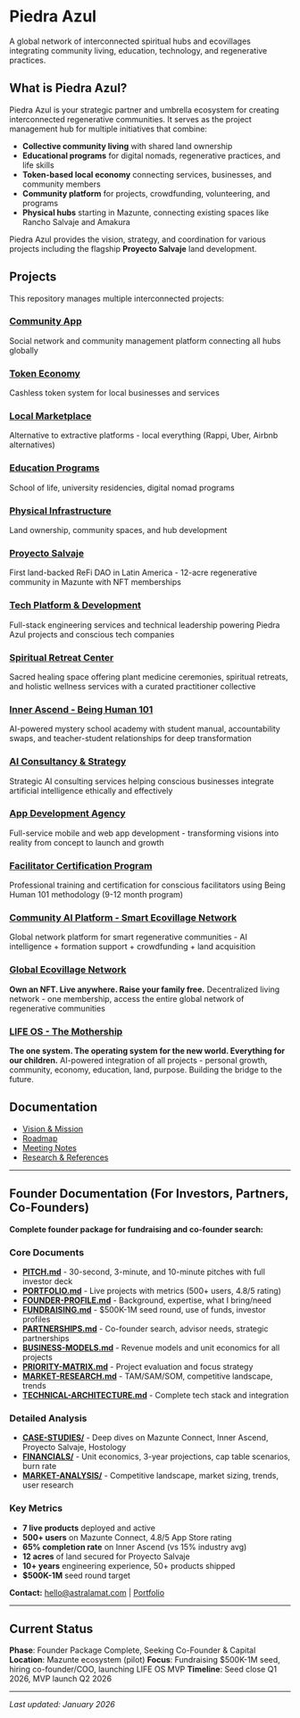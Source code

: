 # Piedra Azul

A global network of interconnected spiritual hubs and ecovillages integrating community living, education, technology, and regenerative practices.

## What is Piedra Azul?

Piedra Azul is your strategic partner and umbrella ecosystem for creating interconnected regenerative communities. It serves as the project management hub for multiple initiatives that combine:

- **Collective community living** with shared land ownership
- **Educational programs** for digital nomads, regenerative practices, and life skills
- **Token-based local economy** connecting services, businesses, and community members
- **Community platform** for projects, crowdfunding, volunteering, and programs
- **Physical hubs** starting in Mazunte, connecting existing spaces like Rancho Salvaje and Amakura

Piedra Azul provides the vision, strategy, and coordination for various projects including the flagship **Proyecto Salvaje** land development.

## Projects

This repository manages multiple interconnected projects:

### [Community App](projects/community-app/)
Social network and community management platform connecting all hubs globally

### [Token Economy](projects/token-economy/)
Cashless token system for local businesses and services

### [Local Marketplace](projects/local-marketplace/)
Alternative to extractive platforms - local everything (Rappi, Uber, Airbnb alternatives)

### [Education Programs](projects/education-programs/)
School of life, university residencies, digital nomad programs

### [Physical Infrastructure](projects/physical-infrastructure/)
Land ownership, community spaces, and hub development

### [Proyecto Salvaje](projects/proyecto-salvaje/)
First land-backed ReFi DAO in Latin America - 12-acre regenerative community in Mazunte with NFT memberships

### [Tech Platform & Development](projects/tech-platform/)
Full-stack engineering services and technical leadership powering Piedra Azul projects and conscious tech companies

### [Spiritual Retreat Center](projects/spiritual-retreat-center/)
Sacred healing space offering plant medicine ceremonies, spiritual retreats, and holistic wellness services with a curated practitioner collective

### [Inner Ascend - Being Human 101](projects/inner-ascend/)
AI-powered mystery school academy with student manual, accountability swaps, and teacher-student relationships for deep transformation

### [AI Consultancy & Strategy](projects/ai-consultancy/)
Strategic AI consulting services helping conscious businesses integrate artificial intelligence ethically and effectively

### [App Development Agency](projects/app-development-agency/)
Full-service mobile and web app development - transforming visions into reality from concept to launch and growth

### [Facilitator Certification Program](projects/facilitator-certification/)
Professional training and certification for conscious facilitators using Being Human 101 methodology (9-12 month program)

### [Community AI Platform - Smart Ecovillage Network](projects/community-ai-platform/)
Global network platform for smart regenerative communities - AI intelligence + formation support + crowdfunding + land acquisition

### [Global Ecovillage Network](projects/global-ecovillage-network/)
**Own an NFT. Live anywhere. Raise your family free.** Decentralized living network - one membership, access the entire global network of regenerative communities

### [LIFE OS - The Mothership](projects/life-os/)
**The one system. The operating system for the new world. Everything for our children.** AI-powered integration of all projects - personal growth, community, economy, education, land, purpose. Building the bridge to the future.

## Documentation

- [Vision & Mission](docs/vision.md)
- [Roadmap](docs/roadmap.md)
- [Meeting Notes](meetings/)
- [Research & References](research/)

---

## Founder Documentation (For Investors, Partners, Co-Founders)

**Complete founder package for fundraising and co-founder search:**

### Core Documents
- **[PITCH.md](founder-docs/PITCH.md)** - 30-second, 3-minute, and 10-minute pitches with full investor deck
- **[PORTFOLIO.md](founder-docs/PORTFOLIO.md)** - Live projects with metrics (500+ users, 4.8/5 rating)
- **[FOUNDER-PROFILE.md](founder-docs/FOUNDER-PROFILE.md)** - Background, expertise, what I bring/need
- **[FUNDRAISING.md](founder-docs/FUNDRAISING.md)** - $500K-1M seed round, use of funds, investor profiles
- **[PARTNERSHIPS.md](founder-docs/PARTNERSHIPS.md)** - Co-founder search, advisor needs, strategic partnerships
- **[BUSINESS-MODELS.md](founder-docs/BUSINESS-MODELS.md)** - Revenue models and unit economics for all projects
- **[PRIORITY-MATRIX.md](founder-docs/PRIORITY-MATRIX.md)** - Project evaluation and focus strategy
- **[MARKET-RESEARCH.md](founder-docs/MARKET-RESEARCH.md)** - TAM/SAM/SOM, competitive landscape, trends
- **[TECHNICAL-ARCHITECTURE.md](founder-docs/TECHNICAL-ARCHITECTURE.md)** - Complete tech stack and integration

### Detailed Analysis
- **[CASE-STUDIES/](founder-docs/CASE-STUDIES/)** - Deep dives on Mazunte Connect, Inner Ascend, Proyecto Salvaje, Hostology
- **[FINANCIALS/](founder-docs/FINANCIALS/)** - Unit economics, 3-year projections, cap table scenarios, burn rate
- **[MARKET-ANALYSIS/](founder-docs/MARKET-ANALYSIS/)** - Competitive landscape, market sizing, trends, user research

### Key Metrics
- **7 live products** deployed and active
- **500+ users** on Mazunte Connect, 4.8/5 App Store rating
- **65% completion rate** on Inner Ascend (vs 15% industry avg)
- **12 acres** of land secured for Proyecto Salvaje
- **10+ years** engineering experience, 50+ products shipped
- **$500K-1M** seed round target

**Contact:** hello@astralamat.com | [Portfolio](https://astralamat.com)

---

## Current Status

**Phase**: Founder Package Complete, Seeking Co-Founder & Capital
**Location**: Mazunte ecosystem (pilot)
**Focus**: Fundraising $500K-1M seed, hiring co-founder/COO, launching LIFE OS MVP
**Timeline**: Seed close Q1 2026, MVP launch Q2 2026

---

*Last updated: January 2026*
